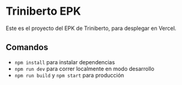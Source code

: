 # Triniberto EPK

Este es el proyecto del EPK de Triniberto, para desplegar en Vercel.

## Comandos

- `npm install` para instalar dependencias
- `npm run dev` para correr localmente en modo desarrollo
- `npm run build` y `npm start` para producción